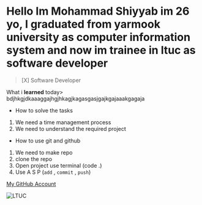 # Hello Im Mohammad Shiyyab im 26 yo, I graduated from yarmook university as computer information system and now im trainee in ltuc as software developer

>[X] Software Developer

What i **learned** today>
bdjhkgjdkaaaggajhgjhkagjkagasgasjgajkgajaaakgagaja
- How to solve the tasks
1. We need a time management process
2. We need to understand the required project
- How to use git and github
1. We need to make repo
2. clone the repo
3. Open project use terminal (code .)
4. Use A S P (`add` , `commit` , `push`)

[My GitHub Account](https://github.com/Mohammad-Shiyyab)

![LTUC](https://www.shutterstock.com/image-photo/software-source-code-programming-on-260nw-634574354.jpg)




